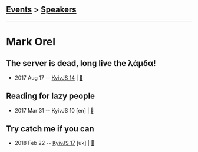 ## [Events](../README.md) > [Speakers](../speakers.md)
---

# Mark Orel

## The server is dead, long live the λάμδα!
- 2017 Aug 17 -- [KyivJS 14](https://www.youtube.com/watch?v=SJ5bBP6L_AU)  | [:notebook:](http://slides.com/markorel/lambda#/)  
## Reading for lazy people
- 2017 Mar 31 -- KyivJS 10 [en] | [:notebook:](http://slides.com/markorel/deck)  
## Try catch me if you can
- 2018 Feb 22 -- [KyivJS 17](https://youtu.be/GC-E8qIYchE) [uk] | [:notebook:](http://slides.com/markorel/try-catch#/)  
